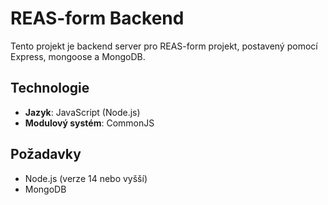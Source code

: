 # REAS-form Backend

Tento projekt je backend server pro REAS-form projekt, postavený pomocí Express, mongoose a MongoDB.

## Technologie

- **Jazyk**: JavaScript (Node.js)
- **Modulový systém**: CommonJS

## Požadavky

- Node.js (verze 14 nebo vyšší)
- MongoDB
